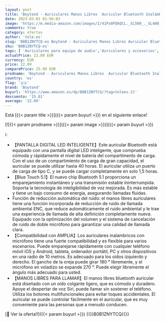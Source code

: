 ```yaml
---
layout: post
title: 'Boytond - Auriculares Manos Libres  Auricular Bluetooth Inalámbrico con Micrófono Incorporado Cancelación de Ruido Auricular con Caja de Carga LED para Conducir/Negocios/Oficina  Compatible con iPhone y Android'
date: 2023-03-01 01:56:03
image: 'https://m.media-amazon.com/images/I/41Px8FQkQCL._SL500_._SL400_.jpg'
comments: true
category: ofertas
author: 'tole.es'
slug: 'B0B1ZNYTCQ-es Boytond - Auriculares Manos Libres Auricular Bluetooth...'
sku: 'B0B1ZNYTCQ-es'
tags: [ 'Auriculares para equipo de audio','Auriculares y accesorios','Electrónica','boytond','iphone','🇪🇸', ]
actualPrice: 22.09 EUR
currency: EUR
price: 22.09
comparePrice: 25.99 EUR
prodname: 'Boytond - Auriculares Manos Libres  Auricular Bluetooth Inalámbrico con Micrófono Incorporado Cancelación de Ruido Auricular con Caja de Carga LED para Conducir/Negocios/Oficina  Compatible con iPhone y Android'
country: 'es'
flag: '🇪🇸'
brand: 'Boytond'
buyurl: 'https://www.amazon.es/dp/B0B1ZNYTCQ/?tag=tolees-21'
descuento: '15.01'
average: '22.09'
---
```


Está [{{< param title >}}]({{< param buyurl >}}) en el siguiente enlace!

[![{{< param prodname >}}]({{< param image >}})]({{< param buyurl >}})

ℹ️:

- 【PANTALLA DIGITAL LED INTELIGENTE】Este auricular Bluetooth está equipado con una pantalla digital LED inteligente, que comprueba cómoda y rápidamente el nivel de batería del compartimento de carga. Con el uso de un compartimiento de carga de gran capacidad, el auricular se puede utilizar hasta 40 horas. El auricular utiliza un puerto de carga de tipo C, y se puede cargar completamente en solo 1,5 horas.
- 【Blue Touch 5.1】El nuevo chip Bluetooth 5.1 proporciona un emparejamiento instantáneo y una transmisión estable ininterrumpida. Soporta la tecnología de inteligibilidad de voz mejorada. Es más estable y tiene un bajo consumo de energía, asegurando llamadas fluidas.
- Función de reducción automática del ruido: el manos libres auriculares tiene una función incorporada de reducción de ruido de llamada ambiental ENC, que reduce automáticamente el ruido ambiental y le trae una experiencia de llamada de alta definición completamente nueva. Equipado con la optimización del volumen y el sistema de cancelación de ruido de doble micrófono para garantizar una calidad de llamada clara.
- 【Compatibilidad con AMPLIA】Los auriculares inalambricos con micrófono tiene una fuerte compatibilidad y es flexible para varios escenarios. Puede emparejarse rápidamente con cualquier teléfono móvil iOS y Android, tableta, ordenador portátil, PC y otros dispositivos en una radio de 10 metros. Es adecuado para los oídos izquierdo y derecho. El gancho de la oreja puede girar 180 ° libremente, y el micrófono en voladizo se expande 270 °. Puede elegir libremente el ángulo más adecuado para usted.
- 【MANOS LIBRES PARA LLAMAR】El manos libres bluetooth auricular está diseñado con un oído colgante ligero, que es cómodo y duradero. Apoye el despertar de voz Siri, puede llamar sin sostener el teléfono. Utiliza los botones multifuncionales para evitar toques accidentales. El auricular se puede controlar fácilmente en el auricular, que es muy conveniente para las personas que a menudo conducen.

[🛒 Ver la oferta!!]({{< param buyurl >}})
{{<world>}}B0B1ZNYTCQ{{</world>}}
